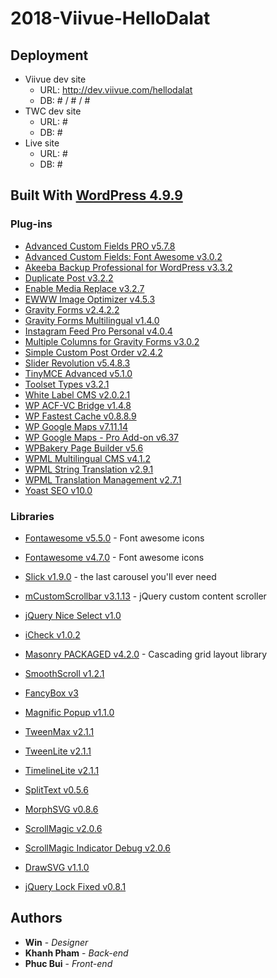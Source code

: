 # 2018-Viivue-HelloDalat

## Deployment

* Viivue dev site
    * URL: http://dev.viivue.com/hellodalat
    * DB: # / # / #
* TWC dev site
    * URL: #
    * DB: #
* Live site
    * URL: #
    * DB: #

## Built With [WordPress 4.9.9](https://wordpress.org/download/)

### Plug-ins

* [Advanced Custom Fields PRO v5.7.8](https://www.advancedcustomfields.com/pro/)
* [Advanced Custom Fields: Font Awesome v3.0.2](https://wordpress.org/plugins/advanced-custom-fields-font-awesome/)
* [Akeeba Backup Professional for WordPress v3.3.2](https://www.akeebabackup.com/products/akeeba-backup-wordpress.html)
* [Duplicate Post v3.2.2](https://duplicate-post.lopo.it/)
* [Enable Media Replace v3.2.7](https://shortpixel.com/)
* [EWWW Image Optimizer v4.5.3](https://ewww.io/)
* [Gravity Forms v2.4.2.2](https://www.gravityforms.com)
* [Gravity Forms Multilingual v1.4.0](https://www.onthegosystems.com/)
* [Instagram Feed Pro Personal v4.0.4](https://smashballoon.com/)
* [Multiple Columns for Gravity Forms v3.0.2](http://www.webholism.com/)
* [Simple Custom Post Order v2.4.2](https://colorlib.com/wp/)
* [Slider Revolution v5.4.8.3](https://revolution.themepunch.com/)
* [TinyMCE Advanced v5.1.0](https://wordpress.org/plugins/tinymce-advanced/)
* [Toolset Types v3.2.1](https://toolset.com)
* [White Label CMS v2.0.2.1](https://wordpress.org/plugins/white-label-cms/)
* [WP ACF-VC Bridge v1.4.8](http://wpacfvcbridge.com/)
* [WP Fastest Cache v0.8.8.9](#)
* [WP Google Maps v7.11.14](https://www.wpgmaps.com/)
* [WP Google Maps - Pro Add-on v6.37](https://www.wpgmaps.com/purchase-professional-version/)
* [WPBakery Page Builder v5.6](https://wpbakery.com/)
* [WPML Multilingual CMS v4.1.2](https://www.onthegosystems.com/)
* [WPML String Translation v2.9.1](https://www.onthegosystems.com/)
* [WPML Translation Management v2.7.1](https://www.onthegosystems.com/)
* [Yoast SEO v10.0](https://yoast.com/wordpress/plugins/seo/)

### Libraries

* [Fontawesome v5.5.0](https://fontawesome.com) - Font awesome icons
* [Fontawesome v4.7.0](https://fontawesome.com/v4.7.0/icons/) - Font awesome icons
* [Slick v1.9.0](http://kenwheeler.github.io/slick/) - the last carousel you'll ever need
* [mCustomScrollbar v3.1.13](http://manos.malihu.gr/jquery-custom-content-scroller/) - jQuery custom content scroller
* [jQuery Nice Select v1.0](https://github.com/hernansartorio/jquery-nice-select)
* [iCheck v1.0.2](http://git.io/arlzeA)
* [Masonry PACKAGED v4.2.0](http://masonry.desandro.com) - Cascading grid layout library
* [SmoothScroll v1.2.1](https://github.com/gblazex/smoothscroll-for-websites/wiki)

* [FancyBox v3](http://fancyapps.com/fancybox/3/docs/)
* [Magnific Popup v1.1.0](http://dimsemenov.com/plugins/magnific-popup/)

* [TweenMax v2.1.1](https://greensock.com/docs/TweenMax)
* [TweenLite v2.1.1](https://greensock.com/docs/TweenLite)
* [TimelineLite v2.1.1](https://greensock.com/docs/TimelineLite)
* [SplitText v0.5.6](https://greensock.com/SplitText)
* [MorphSVG v0.8.6](https://greensock.com/morphSVG)
* [ScrollMagic v2.0.6](http://scrollmagic.io/docs/index.html)
* [ScrollMagic Indicator Debug v2.0.6](http://scrollmagic.io/docs/index.html)
* [DrawSVG v1.1.0](https://github.com/lcdsantos/jquery-drawsvg)

* [jQuery Lock Fixed v0.8.1](https://github.com/ymschaap/jquery-lockfixed)

## Authors

* **Win** - *Designer*
* **Khanh Pham** - *Back-end*
* **Phuc Bui** - *Front-end*
